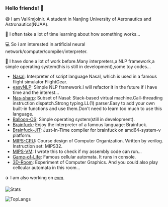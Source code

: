 ### Hello friends! :wave:

<!--
**ValKmjolnir/ValKmjolnir** is a ✨ _special_ ✨ repository because its `README.md` (this file) appears on your GitHub profile.

Here are some ideas to get you started:

- 🔭 I’m currently working on ...
- 🌱 I’m currently learning ...
- 👯 I’m looking to collaborate on ...
- 🤔 I’m looking for help with ...
- 💬 Ask me about ...
- 📫 How to reach me: ...
- 😄 Pronouns: ...
- ⚡ Fun fact: ...
-->

:sweat_smile: I am ValKmjolnir. A student in Nanjing University of Aeronautics and Astronautics(NUAA).

:star2: I often take a lot of time learning about how something works...

:computer: So i am interested in artificial neural network/computer/compiler/interpreter.

:rocket: I have done a lot of work before.Many interpreters,a NLP framework,a simple operating system(this is still in development),some toy codes...

- [Nasal](https://github.com/ValKmjolnir/Nasal-Interpreter): Interpreter of script language Nasal, which is used in a famous flight simulator FlightGear.
- [easyNLP](https://github.com/ValKmjolnir/easyNLP): Simple NLP framework.I will refactor it in the future if i have time and the interest...
- [Nas-sharp](https://github.com/ValKmjolnir/nas-sharp): Subset of Nasal: Stack-based virtual machine.Call-threading instruction dispatch.Strong typing.LL(1) parser.Easy to add your own built-in functions and use them.Don't need to learn too much to use this language.
- [Balloon-OS](https://github.com/ValKmjolnir/Balloon-OS): Simple operating system(still in development).
- [Brainfuck](https://github.com/ValKmjolnir/Brainfuck-interpreter): Enjoy the interpreter of a famous language: Brainfuck.
- [Brainfuck-JIT](https://github.com/ValKmjolnir/brainfuck-jit): Just-In-Time compiler for brainfuck on amd64-system-v platform.
- [MIPS-CPU](https://github.com/ValKmjolnir/MIPS-CPU): Course design of Computer Organization. Written by verilog. Instruction set: MIPS32.
- [MIPS-VM](https://github.com/ValKmjolnir/MIPS-virtual-machine): I wrote this to check if my assembly code can run...
- [Game-of-Life](https://github.com/ValKmjolnir/Game-of-Life): Famous cellular automata. It runs in console.
- [3D-Room](https://github.com/ValKmjolnir/3D-Room): Experiment of Computer Graphics. And you could also play cellcular automata in this room...

:airplane: I am also working on [evm](https://github.com/scriptiot/evm).

![Stats](https://github-readme-stats.vercel.app/api?username=ValKmjolnir&show_icons=true&count_private=true&theme=radical)

![TopLangs](https://github-readme-stats.vercel.app/api/top-langs?username=ValKmjolnir&layout=compact&show_icons=true&theme=radical)
